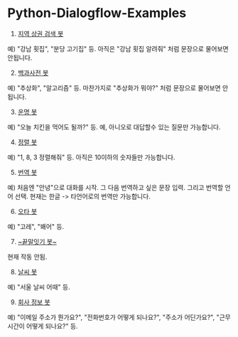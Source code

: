 # Python-Dialogflow-Examples

1. [지역 상권 검색 봇](https://bot.dialogflow.com/b04ee97a-238d-4843-b385-6959feb1a979)

예) "강남 횟집", "분당 고기집" 등. 아직은 "강남 횟집 알려줘" 처럼 문장으로 물어보면 안됩니다.

2. [백과사전 봇](https://bot.dialogflow.com/1b17cb7b-3da1-412f-b34c-6b56a405147f)

예) "추상화", "알고리즘" 등. 마찬가지로 "추상화가 뭐야?" 처럼 문장으로 물어보면 안됩니다.

3. [운명 봇](https://bot.dialogflow.com/db683804-4bee-4a21-8b16-c0126db58e02)

예) "오늘 치킨을 먹어도 될까?" 등. 예, 아니오로 대답할수 있는 질문만 가능합니다.

4. [정렬 봇](https://bot.dialogflow.com/5fe11510-c2c3-4c3a-9cd7-29808e34872d)

예) "1, 8, 3 정렬해줘" 등. 아직은 10이하의 숫자들만 가능합니다.

5. [번역 봇](https://bot.dialogflow.com/2b453c2c-877b-4eb7-bb3e-f19e7a87d988)

예) 처음엔 "안녕"으로 대화를 시작. 그 다음 번역하고 싶은 문장 입력. 그리고 번역할 언어 선택. 현재는 한글 -> 타언어로의 번역만 가능합니다.

6. [오타 봇](https://bot.dialogflow.com/c9a545cc-a6fe-4787-8051-aa06c8b0e72b)

예) "고레", "봬어" 등.

7. [~끝말잇기 봇~](https://bot.dialogflow.com/4ccc5add-0e9b-4c46-b0d5-a163fc735676)

현재 작동 안됨.

8. [날씨 봇](https://bot.dialogflow.com/e296da74-9c38-4750-9e14-75923693b125)

예) "서울 날씨 어때" 등.

9. [회사 정보 봇](https://bot.dialogflow.com/d3da01f3-83d5-44c3-bb9f-dc78619c5fef)

예) "이메일 주소가 뭔가요?", "전화번호가 어떻게 되나요?", "주소가 어딘가요?", "근무시간이 어떻게 되나요?" 등.

